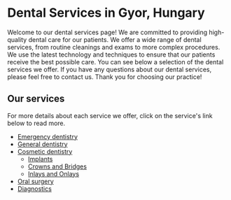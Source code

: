 # Dental Services in Gyor, Hungary

Welcome to our dental services page! We are committed to providing high-quality dental care for our patients. We offer a wide range of dental services, from routine cleanings and exams to more complex procedures. We use the latest technology and techniques to ensure that our patients receive the best possible care. You can see below a selection of the dental services we offer. If you have any questions about our dental services, please feel free to contact us. Thank you for choosing our practice!

## Our services

For more details about each service we offer, click on the service's link below to read more.

- [Emergency dentistry](/dental-services/emergency-dentistry-gyor)
- [General dentistry](/dental-services/general-dentistry-gyor)
- [Cosmetic dentistry](/dental-services/cosmetic-dentistry)
    - [Implants](/dental-services/cosmetic-dentistry/dental-implants-gyor)
    - [Crowns and Bridges](/dental-services/cosmetic-dentistry/crowns-and-bridges-gyor)
    - [Inlays and Onlays](/dental-services/cosmetic-dentistry/inlays-and-onlays-gyor)
- [Oral surgery](/dental-services/oral-surgery-gyor)
- [Diagnostics](/dental-services/dental-diagnostics-gyor)
